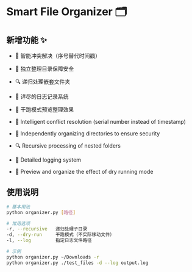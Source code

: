 # Smart File Organizer 🗂️

## 新增功能 ✨
- 🎯 智能冲突解决（序号替代时间戳）
- 📁 独立整理目录保障安全
- 🔍 递归处理嵌套文件夹
- 📝 详尽的日志记录系统
- 🚦 干跑模式预览整理效果

- 🎯 Intelligent conflict resolution (serial number instead of timestamp)
- 📁 Independently organizing directories to ensure security
- 🔍 Recursive processing of nested folders
- 📝 Detailed logging system
- 🚦 Preview and organize the effect of dry running mode


## 使用说明
```bash
# 基本用法
python organizer.py [路径]

# 常用选项
-r, --recursive   递归处理子目录
-d, --dry-run     干跑模式（不实际移动文件）
-l, --log         指定日志文件路径

# 示例
python organizer.py ~/Downloads -r
python organizer.py ./test_files -d --log output.log

